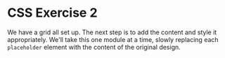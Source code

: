 # CSS Exercise 2

We have a grid all set up. The next step is to add the content and style it appropriately. We'll take this one module at a time, slowly replacing each `placeholder` element with the content of the original design.
